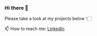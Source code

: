 ### Hi there 👋
Please take a look at my projects below 👇🏻

📫 How to reach me: 
[LinkedIn](https://www.linkedin.com/in/federicopregnolato/?locale=en_US)

